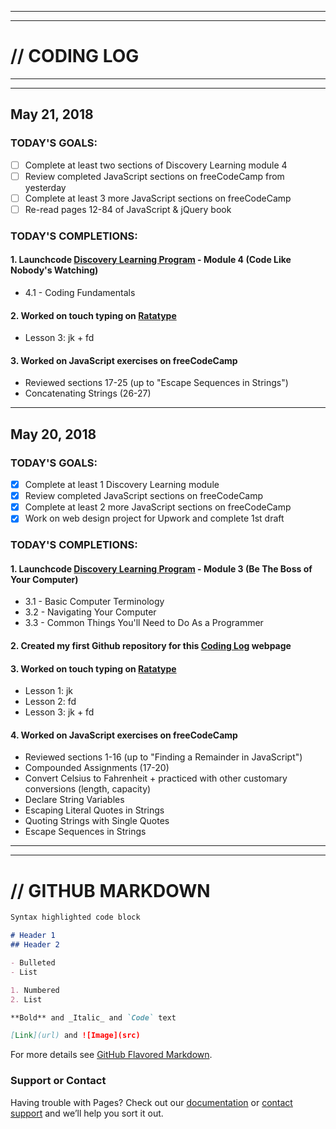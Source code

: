 ------------------
------------------

# // CODING LOG

------------------
------------------

## May 21, 2018

### TODAY'S GOALS:
- [ ]  Complete at least two sections of Discovery Learning module 4
- [ ]  Review completed JavaScript sections on freeCodeCamp from yesterday
- [ ]  Complete at least 3 more JavaScript sections on freeCodeCamp
- [ ]  Re-read pages 12-84 of JavaScript & jQuery book

### TODAY'S COMPLETIONS:
#### 1. Launchcode [Discovery Learning Program](https://www.launchcode.org/discovery?utm_source=LaunchCode+Stakeholders&utm_campaign=b395dcad44-EMAIL_CAMPAIGN_2018_04_03&utm_medium=email&utm_term=0_4145fbb318-b395dcad44-506125793) - Module 4 (Code Like Nobody's Watching)
- 4.1 - Coding Fundamentals

#### 2. Worked on touch typing on [Ratatype](https://www.ratatype.com/u802195/)
- Lesson 3: jk + fd

#### 3. Worked on JavaScript exercises on freeCodeCamp
- Reviewed sections 17-25 (up to "Escape Sequences in Strings")
- Concatenating Strings (26-27)

--------------------

## May 20, 2018

### TODAY'S GOALS:
- [x]  Complete at least 1 Discovery Learning module
- [x]  Review completed JavaScript sections on freeCodeCamp
- [x]  Complete at least 2 more JavaScript sections on freeCodeCamp
- [x]  Work on web design project for Upwork and complete 1st draft

### TODAY'S COMPLETIONS:
#### 1. Launchcode [Discovery Learning Program](https://www.launchcode.org/discovery?utm_source=LaunchCode+Stakeholders&utm_campaign=b395dcad44-EMAIL_CAMPAIGN_2018_04_03&utm_medium=email&utm_term=0_4145fbb318-b395dcad44-506125793) - Module 3 (Be The Boss of Your Computer)
- 3.1 - Basic Computer Terminology
- 3.2 - Navigating Your Computer
- 3.3 - Common Things You'll Need to Do As a Programmer

#### 2. Created my first Github repository for this [Coding Log](https://vivianmaxine.github.io/) webpage

#### 3. Worked on touch typing on [Ratatype](https://www.ratatype.com/u802195/)
- Lesson 1: jk
- Lesson 2: fd
- Lesson 3: jk + fd

#### 4. Worked on JavaScript exercises on freeCodeCamp
- Reviewed sections 1-16 (up to "Finding a Remainder in JavaScript")
- Compounded Assignments (17-20)
- Convert Celsius to Fahrenheit + practiced with other customary conversions (length, capacity)
- Declare String Variables
- Escaping Literal Quotes in Strings
- Quoting Strings with Single Quotes
- Escape Sequences in Strings


------------------
------------------


# // GITHUB MARKDOWN

```markdown
Syntax highlighted code block

# Header 1
## Header 2

- Bulleted
- List

1. Numbered
2. List

**Bold** and _Italic_ and `Code` text

[Link](url) and ![Image](src)
```

For more details see [GitHub Flavored Markdown](https://guides.github.com/features/mastering-markdown/).

### Support or Contact

Having trouble with Pages? Check out our [documentation](https://help.github.com/categories/github-pages-basics/) or [contact support](https://github.com/contact) and we’ll help you sort it out.
